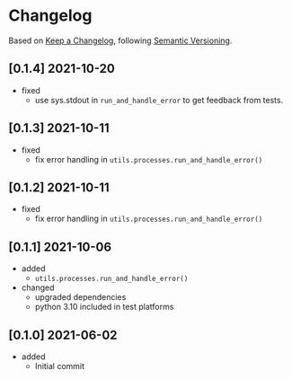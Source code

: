 # Changelog

Based on [Keep a Changelog](https://keepachangelog.com/en/1.0.0/), following [Semantic Versioning](https://semver.org/spec/v2.0.0.html).

## [0.1.4] 2021-10-20

- fixed
  - use sys.stdout in `run_and_handle_error` to get feedback from tests.

## [0.1.3] 2021-10-11

- fixed
  - fix error handling in `utils.processes.run_and_handle_error()`

## [0.1.2] 2021-10-11

- fixed
  - fix error handling in `utils.processes.run_and_handle_error()`

## [0.1.1] 2021-10-06

- added
  - `utils.processes.run_and_handle_error()`
- changed
  - upgraded dependencies
  - python 3.10 included in test platforms

## [0.1.0] 2021-06-02

- added
  - Initial commit
